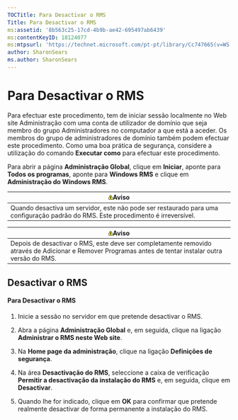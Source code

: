 ```yaml
---
TOCTitle: Para Desactivar o RMS
Title: Para Desactivar o RMS
ms:assetid: '8b563c25-17cd-4b9b-ae42-695497ab6439'
ms:contentKeyID: 18124077
ms:mtpsurl: 'https://technet.microsoft.com/pt-pt/library/Cc747665(v=WS.10)'
author: SharonSears
ms.author: SharonSears
---
```


Para Desactivar o RMS
=====================

Para efectuar este procedimento, tem de iniciar sessão localmente no Web site Administração com uma conta de utilizador de domínio que seja membro do grupo Administradores no computador a que está a aceder. Os membros do grupo de administradores de domínio também podem efectuar este procedimento. Como uma boa prática de segurança, considere a utilização do comando **Executar como** para efectuar este procedimento.

Para abrir a página **Administração Global**, clique em **Iniciar**, aponte para **Todos os programas**, aponte para **Windows RMS** e clique em **Administração do Windows RMS**.

| ![](/security-updates/images/Cc747665.Warning(WS.10).gif)Aviso                                                         |
|-----------------------------------------------------------------------------------------------------------------------------------|
| Quando desactiva um servidor, este não pode ser restaurado para uma configuração padrão do RMS. Este procedimento é irreversível. |

| ![](/security-updates/images/Cc747665.Warning(WS.10).gif)Aviso                                                                               |
|---------------------------------------------------------------------------------------------------------------------------------------------------------|
| Depois de desactivar o RMS, este deve ser completamente removido através de Adicionar e Remover Programas antes de tentar instalar outra versão do RMS. |

Desactivar o RMS
----------------

#### Para Desactivar o RMS

1.  Inicie a sessão no servidor em que pretende desactivar o RMS.

2.  Abra a página **Administração Global** e, em seguida, clique na ligação **Administrar o RMS neste Web site**.

3.  Na **Home page da administração**, clique na ligação **Definições de segurança**.

4.  Na área **Desactivação do RMS**, seleccione a caixa de verificação **Permitir a desactivação da instalação do RMS** e, em seguida, clique em **Desactivar**.

5.  Quando lhe for indicado, clique em **OK** para confirmar que pretende realmente desactivar de forma permanente a instalação do RMS.
